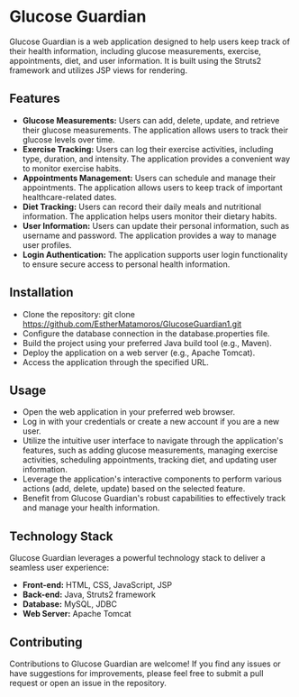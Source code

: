 # Glucose Guardian

Glucose Guardian is a web application designed to help users keep track of their health information, including glucose measurements, exercise, appointments, diet, and user information. It is built using the Struts2 framework and utilizes JSP views for rendering.

## Features
- **Glucose Measurements:** Users can add, delete, update, and retrieve their glucose measurements. The application allows users to track their glucose levels over time.
- **Exercise Tracking:** Users can log their exercise activities, including type, duration, and intensity. The application provides a convenient way to monitor exercise habits.
- **Appointments Management:** Users can schedule and manage their appointments. The application allows users to keep track of important healthcare-related dates.
- **Diet Tracking:** Users can record their daily meals and nutritional information. The application helps users monitor their dietary habits.
- **User Information:** Users can update their personal information, such as username and password. The application provides a way to manage user profiles.
- **Login Authentication:** The application supports user login functionality to ensure secure access to personal health information.

## Installation
- Clone the repository: git clone https://github.com/EstherMatamoros/GlucoseGuardian1.git
- Configure the database connection in the database.properties file.
- Build the project using your preferred Java build tool (e.g., Maven).
- Deploy the application on a web server (e.g., Apache Tomcat).
- Access the application through the specified URL.

## Usage
- Open the web application in your preferred web browser.
- Log in with your credentials or create a new account if you are a new user.
- Utilize the intuitive user interface to navigate through the application's features, such as adding glucose measurements, managing exercise activities, scheduling appointments, tracking diet, and updating user information.
- Leverage the application's interactive components to perform various actions (add, delete, update) based on the selected feature.
- Benefit from Glucose Guardian's robust capabilities to effectively track and manage your health information.

## Technology Stack
Glucose Guardian leverages a powerful technology stack to deliver a seamless user experience:

- **Front-end:** HTML, CSS, JavaScript, JSP
- **Back-end:** Java, Struts2 framework
- **Database:** MySQL, JDBC
- **Web Server:** Apache Tomcat

## Contributing
Contributions to Glucose Guardian are welcome! If you find any issues or have suggestions for improvements, please feel free to submit a pull request or open an issue in the repository.

